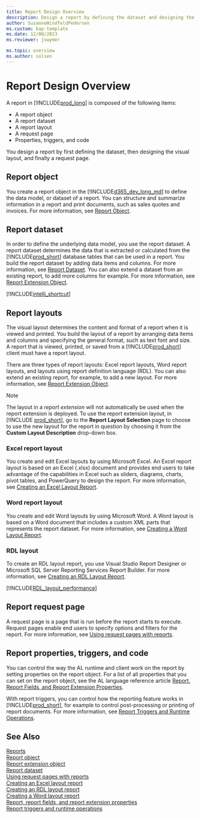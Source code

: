 ```yaml
---
title: Report Design Overview
description: Design a report by defining the dataset and designing the layout. Report object is composed of dataset, layout, request page, properties, triggers and code.
author: SusanneWindfeldPedersen
ms.custom: bap-template
ms.date: 12/08/2023
ms.reviewer: jswymer

ms.topic: overview
ms.author: solsen
---
```


# Report Design Overview

A report in [!INCLUDE[prod_long](includes/prod_long.md)] is composed of the following items:  

- A report object
- A report dataset
- A report layout
- A request page
- Properties, triggers, and code 

You design a report by first defining the dataset, then designing the visual layout, and finally a request page.

## Report object  

You create a report object in the [!INCLUDE[d365_dev_long_md](includes/d365_dev_long_md.md)] to define the data model, or dataset of a report. You can structure and summarize information in a report and print documents, such as sales quotes and invoices. For more information, see [Report Object](devenv-report-object.md).  

## Report dataset

In order to define the underlying data model, you use the report dataset. A report dataset determines the data that is extracted or calculated from the [!INCLUDE[prod_short](includes/prod_short.md)] database tables that can be used in a report. You build the report dataset by adding data items and columns. For more information, see [Report Dataset](devenv-report-dataset.md). You can also extend a dataset from an existing report, to add more columns for example. For more information, see [Report Extension Object](devenv-report-ext-object.md).

[!INCLUDE[intelli_shortcut](includes/query_as_a_report_datasource.md)]

## Report layouts  

The visual layout determines the content and format of a report when it is viewed and printed. You build the layout of a report by arranging data items and columns and specifying the general format, such as text font and size. A report that is viewed, printed, or saved from a [!INCLUDE[prod_short](includes/prod_short.md)] client must have a report layout. 

There are three types of report layouts: Excel report layouts, Word report layouts, and layouts using report definition language (RDL). You can also extend an existing report, for example, to add a new layout. For more information, see [Report Extension Object](devenv-report-ext-object.md).

> [!NOTE]  
> The layout in a *report extension* will not automatically be used when the report extension is deployed. To use the report extension layout, in [!INCLUDE [prod_short](includes/prod_short.md)], go to the **Report Layout Selection** page to choose to use the new layout for the report in question by choosing it from the **Custom Layout Description** drop-down box.

### Excel report layout

You create and edit Excel layouts by using Microsoft Excel. An Excel report layout is based on an Excel (.xlsx) document and provides end users to take advantage of the capabilities in Excel such as sliders, diagrams, charts, pivot tables, and PowerQuery to design the report. For more information, see [Creating an Excel Layout Report](devenv-howto-excel-report-layout.md).

### Word report layout

You create and edit Word layouts by using Microsoft Word. A Word layout is based on a Word document that includes a custom XML parts that represents the report dataset. For more information, see [Creating a Word Layout Report](devenv-howto-report-layout.md).  

### RDL layout 

To create an RDL layout report, you use Visual Studio Report Designer or Microsoft SQL Server Reporting Services Report Builder. For more information, see [Creating an RDL Layout Report](devenv-howto-rdl-report-layout.md).

[!INCLUDE[RDL_layout_performance](includes/include-rdl-performance.md)]

## Report request page
A request page is a page that is run before the report starts to execute. Request pages enable end users to specify options and filters for the report. For more information, see [Using request pages with reports](devenv-request-pages-for-reports.md).

## Report properties, triggers, and code 
You can control the way the AL runtime and client work on the report by setting properties on the report object. For a list of all properties that you can set on the report object, see the AL language reference article [Report, Report Fields, and Report Extension Properties](properties/devenv-report-property-overview.md).

With report triggers, you can control how the reporting feature works in [!INCLUDE[prod_short](includes/prod_short.md)], for example to control post-processing or printing of report documents. For more information, see [Report Triggers and Runtime Operations](devenv-report-triggers.md).


## See Also  

[Reports](devenv-reports.md)  
[Report object](devenv-report-object.md)  
[Report extension object](devenv-report-ext-object.md)  
[Report dataset](devenv-report-dataset.md)   
[Using request pages with reports](devenv-request-pages-for-reports.md)  
[Creating an Excel layout report](devenv-howto-excel-report-layout.md)   
[Creating an RDL layout report](devenv-howto-rdl-report-layout.md)  
[Creating a Word layout report](devenv-howto-report-layout.md)   
[Report, report fields, and report extension properties](properties/devenv-report-property-overview.md)   
[Report triggers and runtime operations](devenv-report-triggers.md)  
